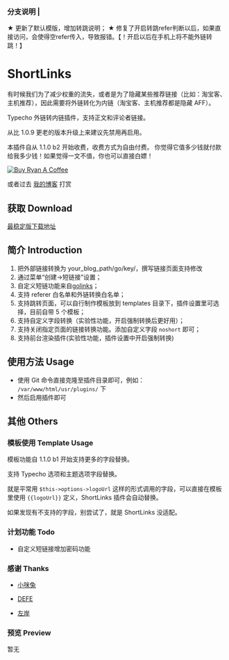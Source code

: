 ### 分支说明 |

★ 更新了默认模版，增加转跳说明；
★ 修复了开启转跳refer判断以后，如果直接访问，会使得空refer传入，导致报错。【！开启以后在手机上将不能外链转跳！】

# ShortLinks

有时候我们为了减少权重的流失，或者是为了隐藏某些推荐链接（比如：淘宝客、主机推荐），因此需要将外链转化为内链（淘宝客、主机推荐都是隐藏 AFF）。

Typecho 外链转内链插件，支持正文和评论者链接。

从比 1.0.9 更老的版本升级上来建议先禁用再启用。

本插件自从 1.1.0 b2 开始收费，收费方式为自由付费。
你觉得它值多少钱就付款给我多少钱！如果觉得一文不值，你也可以直接白嫖！

[![Buy Ryan A Coffee](https://bmc-cdn.nyc3.digitaloceanspaces.com/BMC-button-images/custom_images/orange_img.png "Buy Ryan A Coffee")](https://www.buymeacoffee.com/buyryanacoffie "Buy Ryan A Coffee")

或者过去 [我的博客](https://xiamp.net/archives/typecho-plugin-shortlinks.html) 打赏 

## 获取 Download

[最稳定版下载地址](https://github.com/benzBrake/ShortLinks/releases/latest)

## 简介 Introduction

1. 把外部链接转换为 your_blog_path/go/key/，撰写链接页面支持修改
2. 通过菜单“创建->短链接”设置；
3. 自定义短链功能来自[golinks](http://defe.me/prg/429.html "golinks")；
4. 支持 referer 白名单和外链转换白名单；
5. 支持跳转页面，可以自行制作模板放到 templates 目录下，插件设置里可选择，目前自带 5 个模板；
6. 支持自定义字段转换（实验性功能，开启强制转换后更好用）；
7. 支持关闭指定页面的链接转换功能。添加自定义字段 `noshort` 即可；
8. 支持前台渲染插件(实验性功能，插件设置中开启强制转换)

## 使用方法 Usage

- 使用 Git 命令直接克隆至插件目录即可，例如： `/var/www/html/usr/plugins/` 下
- 然后启用插件即可

## 其他 Others

### 模板使用 Template Usage

模板功能自 1.1.0 b1 开始支持更多的字段替换。

支持 Typecho 选项和主题选项字段替换。

就是平常用 `$this->options->logoUrl` 这样的形式调用的字段，可以直接在模板里使用 `{{logoUrl}}` 定义，ShortLinks 插件会自动替换。

如果发现有不支持的字段，别尝试了，就是 ShortLinks 没适配。

### 计划功能 Todo

- 自定义短链接增加密码功能

### 感谢 Thanks

- [小咪兔](http://forum.typecho.org/viewtopic.php?t=5576 "小咪兔")

- [DEFE](http://defe.me/prg/429.html "GoLinks")

- [左岸](https://www.zrahh.com/archives/451.html "左岸")

### 预览 Preview

暂无
